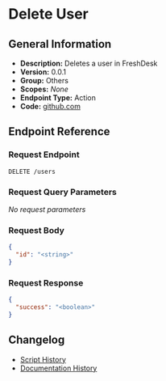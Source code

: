 <!-- BEGIN GENERATED CONTENT -->
# Delete User

## General Information

- **Description:** Deletes a user in FreshDesk
- **Version:** 0.0.1
- **Group:** Others
- **Scopes:** _None_
- **Endpoint Type:** Action
- **Code:** [github.com](https://github.com/NangoHQ/integration-templates/tree/main/integrations/freshdesk/actions/delete-user.ts)


## Endpoint Reference

### Request Endpoint

`DELETE /users`

### Request Query Parameters

_No request parameters_

### Request Body

```json
{
  "id": "<string>"
}
```

### Request Response

```json
{
  "success": "<boolean>"
}
```

## Changelog

- [Script History](https://github.com/NangoHQ/integration-templates/commits/main/integrations/freshdesk/actions/delete-user.ts)
- [Documentation History](https://github.com/NangoHQ/integration-templates/commits/main/integrations/freshdesk/actions/delete-user.md)

<!-- END  GENERATED CONTENT -->

